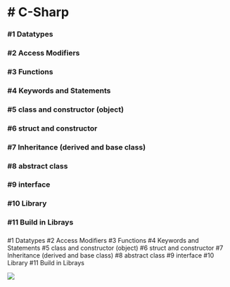 <head><h1># C-Sharp</h1></head>

<body>
  <h3>#1 Datatypes</h3>
  <h3>#2 Access Modifiers</h3>
  <h3>#3 Functions</h3>
  <h3>#4 Keywords and Statements</h3>
  <h3>#5 class and constructor (object)</h3>
  <h3>#6 struct and constructor</h3>
  <h3>#7 Inheritance (derived and base class) </h3>
  <h3>#8 abstract class</h3>
  <h3>#9 interface</h3>
  <h3>#10 Library</h3>
  <h3>#11 Build in Librays</h3>
  <h3></h3>
  <h3></h3>
  <h3></h3>
</body>

#1 Datatypes
#2 Access Modifiers
#3 Functions
#4 Keywords and Statements
#5 class and constructor (object)
#6 struct and constructor
#7 Inheritance (derived and base class) 
#8 abstract class
#9 interface
#10 Library
#11 Build in Librays



<img src="https://miro.medium.com/max/500/1*y6Opk-cAQVe6uyKYH3306g.png">
